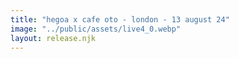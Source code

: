 ```yaml
---
title: "hegoa x cafe oto - london - 13 august 24"
image: "../public/assets/live4_0.webp"
layout: release.njk
---
```





